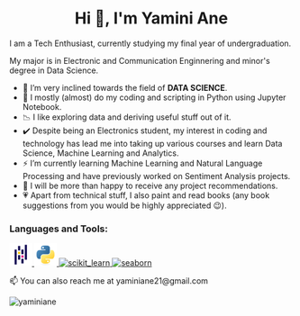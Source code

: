 <h1 align="center">Hi 👋, I'm Yamini Ane</h1>
<p align='left'>I am a Tech Enthusiast, currently studying my final year of undergraduation.</p>
<p align='left'>My major is in Electronic and Communication Enginnering and minor's degree in Data Science.</p>

- 👀 I’m very inclined towards the field of **DATA SCIENCE**.
- 🎯 I mostly (almost) do my coding and scripting in Python using Jupyter Notebook. 
- 📉 I like exploring data and deriving useful stuff out of it. 
- ✔️ Despite being an Electronics student, my interest in coding and technology 
   has lead me into taking up various courses and learn Data Science,
   Machine Learning and Analytics.
- ⚡ I’m currently learning Machine Learning and Natural Language Processing and 
   have previously worked on Sentiment Analysis projects.
- 🔭 I will be more than happy to receive any project recommendations.
- 💗 Apart from technical stuff, I also paint and read books (any book 
   suggestions from you would be highly appreciated 😉).
<!-- - 📝 I regularly write articles on https://www.analyticsvidhya.com/user/Yamini_Ane -->

<h3 align="left">Languages and Tools:</h3>
<p align="left"> <a href="https://pandas.pydata.org/" target="_blank" rel="noreferrer"> <img src="https://raw.githubusercontent.com/devicons/devicon/2ae2a900d2f041da66e950e4d48052658d850630/icons/pandas/pandas-original.svg" alt="pandas" width="40" height="40"/> </a> <a href="https://www.python.org" target="_blank" rel="noreferrer"> <img src="https://raw.githubusercontent.com/devicons/devicon/master/icons/python/python-original.svg" alt="python" width="40" height="40"/> </a> <a href="https://scikit-learn.org/" target="_blank" rel="noreferrer"> <img src="https://upload.wikimedia.org/wikipedia/commons/0/05/Scikit_learn_logo_small.svg" alt="scikit_learn" width="40" height="40"/> </a> <a href="https://seaborn.pydata.org/" target="_blank" rel="noreferrer"> <img src="https://seaborn.pydata.org/_images/logo-mark-lightbg.svg" alt="seaborn" width="40" height="40"/> </a> </p>

<!-- # <h3 align="left">Connect with me:</h3>
[//]: # <p align="left">
[//]: # <a href="https://linkedin.com/in/https://www.linkedin.com/in/yamini-ane-5781b1211/" target="blank"><img align="center" 
[//]: # src="https://raw.githubusercontent.com/rahuldkjain/github-profile-readme-generator/master/src/images/icons/Social/linked-in-alt.svg" 
[//]: # alt="https://www.linkedin.com/in/yamini-ane-5781b1211/" height="30" width="40" /></a>
</p>  -->
<p aling='left'> 📫 You can also reach me at yaminiane21@gmail.com </p>

<p align="left"> <img src="https://komarev.com/ghpvc/?username=yaminiane&label=Profile%20views&color=0e75b6&style=flat" alt="yaminiane" /> </p>
